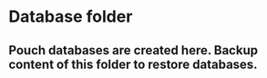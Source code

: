 # Database folder

## Pouch databases are created here. Backup content of this folder to restore databases.
